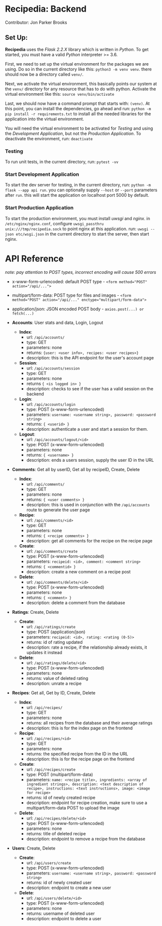 # Recipedia: Backend
Contributor: Jon Parker Brooks

## Set Up:
__Recipedia__ uses the _Flask 2.2.X_ library which is written in _Python_.
To get started, you must have a valid _Python_ interpreter >= 3.6.

First, we need to set up the virtual environment for the packages
we are using. Do so in the current directory like this: 
`python3 -m venv venv`. there should now be a directory called
`venv/`.

Next, we activate the virtual environment, this basically points our 
system at the `venv/` directory for any resource that has to do with python.
Activate the virtual environment like this: `source venv/bin/activate`

Last, we should now have a command prompt that starts with: `(venv)`.
At this point, you can install the dependencies, go ahead and run:
`python -m pip install -r requirements.txt` to install all the
needed libraries for the application into the virtual environment.

You will need the virtual environment to be activated for _Testing_
and using the _Development Application_, but not the 
_Production Application_. To deactivate the environment, run:
`deactivate`

### Testing
To run unit tests, in the current directory, run: `pytest -vv`

### Start Development Application
To start the dev server for testing, in the current directory, run: 
`python -m flask --app api run`. you can optionally supply `--host` or
`--port` parameters after `run`. this will start the application
on localhost port 5000 by default.

### Start Production Application
To start the production environment, you must install _uwsgi_ and
_nginx_. in `/etc/nginx/nginx.conf`, configure 
`uwsgi_passthru unix:///tmp/recipedia.sock` to point nginx at this
application. run: `uwsgi --json etc/wsgi.json` in the current
directory to start the server, then start nginx.

# API Reference
_note: pay attention to POST types, incorrect encoding will cause 500 errors_
- x-www-form-urlencoded: default POST type - `<form method="POST" action="/api/...">`
- multipart/form-data: POST type for files and images - `<form method="POST" action="/api/..." enctype="multipart/form-data">`
- application/json: JSON encoded POST body - `axios.post(...) or fetch(...)`

- __Accounts__: User stats and data, Login, Logout
  - __Index__:
    - url: `/api/accounts/`
	- type: GET
	- parameters: none
	- returns: `{user: <user info>, recipes: <user recipes>}`
	- description: this is the API endpoint for the user's account page
  - __Session__:
  	- url: `/api/accounts/session`
	- type: GET
	- parameters: none
	- returns `{ <is logged in> }`
	- description: checks to see if the user has a valid session on the backend
  - __Login__:
    - url: `/api/accounts/login`
    - type: POST (x-www-form-urlencoded)
	- parameters: `username: <username string>, password: <password string>`
	- returns: `{ <userid> }`
	- description: authenticate a user and start a session for them.
  - __Logout__:
    - url: `/api/accounts/logout/<id>`
    - type: POST (x-www-form-urlencoded)
	- parameters: none
	- returns: `{ <username> }`
	- description: ends a users session, supply the user ID in the URL

- __Comments__: Get all by userID, Get all by recipeID, Create, Delete
  - __Index__:
    - url: `/api/comments/`
	- type: GET
	- parameters: none
	- returns: `{ <user comments> }`
	- description: this is used in conjunction with the `/api/accounts` route to generate the user page
  - __Recipe__:
    - url: `/api/comments/<id>`
	- type: GET
	- parameters: none
	- returns: `{ <recipe comments> }`
	- description: get all comments for the recipe on the recipe page
  - __Create__:
    - url: `/api/comments/create`
	- type: POST (x-www-form-urlencoded)
	- parameters: `recipeid: <id>, comment: <comment string>`
	- returns: `{ <commentid> }`
	- description: create a new comment on a recipe post
  - __Delete__:
    - url: `/api/comments/delete/<id>`
	- type: POST (x-www-form-urlencoded)
	- parameters: none
	- returns: `{ <comment> }`
	- description: delete a comment from the database

- __Ratings__: Create, Delete
  - __Create__:
    - url: `/api/ratings/create`
	- type: POST (application/json)
	- parameters: `recipeid: <id>, rating: <rating (0-5)>`
	- returns: id of rating updated
	- description: rate a recipe, if the relationship already exists, it updates it instead
  - __Delete__:
    - url: `/api/ratings/delete/<id>`
	- type: POST (x-www-form-urlencoded)
	- parameters: none
	- returns: value of deleted rating
	- description: unrate a recipe

- __Recipes__: Get all, Get by ID, Create, Delete
  - __Index__:
    - url: `/api/recipes/`
	- type: GET
	- parameters: none
	- returns: all recipes from the database and their average ratings
	- description: this is for the index page on the frontend
  - __Recipe__:
    - url: `/api/recipes/<id>`
	- type: GET
	- parameters: none
	- returns: the specified recipe from the ID in the URL
	- description: this is for the recipe page on the frontend
  - __Create__:
    - url: `/api/recipes/create`
	- type: POST (multipart/form-data)
	- parameters: `name: <recipe title>, ingredients: <array of ingredient strings>, description: <text description of recipe>, instructions: <text instructions>, image: <image for recipe>`
	- returns: id of newly created recipe
	- description: endpoint for recipe creation, make sure to use a multipart/form-data POST to upload the image
  - __Delete__:
    - url: `/api/recipes/delete/<id>`
	- type: POST (x-www-form-urlencoded)
	- parameters: none
	- returns: title of deleted recipe
    - description: endpoint to remove a recipe from the database

- __Users__: Create, Delete
  - __Create__:
    - url: `/api/users/create`
	- type: POST (x-www-form-urlencoded)
	- parameters: `username: <username string>, password: <password string>`
	- returns: id of newly created user
	- description: endpoint to create a new user
  - __Delete__:
    - url: `/api/users/delete/<id>`
	- type: POST (x-www-form-urlencoded)
	- parameters: none
	- returns: username of deleted user
	- description: endpoint to delete a user
